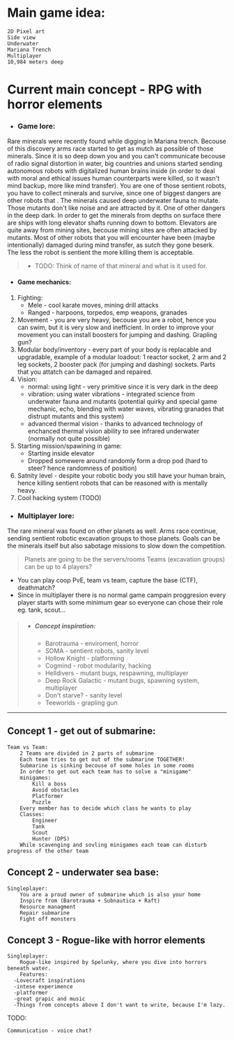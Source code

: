 # Main game idea:

	2D Pixel art
	Side view
	Underwater
	Mariana Trench
	Multiplayer
	10,984 meters deep

# Current main concept - RPG with horror elements
- ### Game lore:
Rare minerals were recently found while digging in Mariana trench. Becouse of this discovery arms race started to get as mutch as possible of those minerals.
Since it is so deep down you and you can't communicate becouse of radio signal distortion in water, big countries and unions started sending autonomous robots with
digitalized human brains inside (in order to deal with moral and ethical issues human counterparts were killed, so it wasn't mind backup, more like mind transfer).
You are one of those sentient robots, you have to collect minerals and survive, since one of biggest dangers are other robots that . The minerals caused deep underwater
fauna to mutate. Those mutants don't like noise and are attracted by it. One of other dangers in the deep dark. In order to get the minerals from depths on surface
there are ships with long elevator shafts running down to bottom. Elevators are quite away from mining sites, becouse mining sites are often attacked by mutants. 
Most of other robots that you will encounter have been (maybe intentionally) damaged during mind transfer, as sutch they gone beserk. The less the robot is sentient the more
killing them is acceptable. 
> - TODO: Think of name of that mineral and what is it used for.
- #### Game mechanics:
1. Fighting:
   - Mele - cool karate moves, mining drill attacks
   - Ranged - harpoons, torpedos, emp weapons, granades
3. Movement - you are very heavy, becouse you are a robot, hence you can swim, but it is very slow and inefficient. In order to improve your movement you can install boosters for jumping and dashing. Grapling gun?
2. Modular body/inventory - every part of your body is replacable and upgradable, example of a modular loadout: 1 reactor socket, 2 arm and 2 leg sockets, 2 booster pack (for jumping and dashing) sockets.
   Parts that you attatch can be damaged and repaired.
4. Vision:
   - normal: using light - very primitive since it is very dark in the deep
   - vibration: using water vibrations - integrated science from underwater fauna and mutants
     (potential quirky and special game mechanic, echo, blending with water waves, vibrating granades that distrupt mutants and this system)
   - advanced thermal vision - thanks to advanced technology of enchanced thermal vision ability to see infrared underwater (normally not quite possible)
5. Starting mission/spawining in game:
   - Starting inside elevator
   - Dropped somewere around randomly form a drop pod (hard to steer? hence randomness of position)
6. Satnity level - despite your robotic body you still have your human brain, hence killing sentient robots that can be reasoned with is mentally heavy. 
7. Cool hacking system (TODO)
- ### Multiplayer lore:
The rare mineral was found on other planets as well. Arms race continue, sending sentient robotic excavation groups to those planets. Goals can be the minerals itself but also
sabotage missions to slow down the competition. 
> Planets are going to be the servers/rooms
> Teams (excavation groups) can be up to 4 players?
- You can play coop PvE, team vs team, capture the base (CTF), deathmatch?
- Since in multiplayer there is no normal game campain proggresion every player starts with some minimum gear so everyone can chose their role eg. tank, scout...

> - ##### Concept inspiration:
>   - Barotrauma - enviroment, horror
>   - SOMA - sentient robots, sanity level
>   - Hollow Knight - platforming
>   - Cogmind - robot modularity, hacking
>   - Helldivers - mutant bugs, respawning, multiplayer
>   - Deep Rock Galactic - mutant bugs, spawning system, multiplayer
>   - Don't starve? - sanity level
>   - Teeworlds - grapling gun

---------------------------

## Concept 1 - get out of submarine:

	Team vs Team:
		2 Teams are divided in 2 parts of submarine
		Each team tries to get out of the submarine TOGETHER!
		Submarine is sinking becouse of some holes in some rooms
		In order to get out each team has to solve a "minigame"
		minigames:
			Kill a boss
			Avoid obstacles
			Platformer
			Puzzle
		Every member has to decide which class he wants to play
		Classes:
			Engineer
			Tank
			Scout
			Hunter (DPS)
		While scavenging and sovling minigames each team can disturb progress of the other team

## Concept 2 - underwater sea base:

	Singleplayer:
		You are a proud owner of submarine which is also your home
		Inspire from (Barotrauma + Subnautica + Raft)
		Resource managment
		Repair submarine
		Fight off monsters

##  Concept 3 - Rogue-like with horror elements

  	Singleplayer:
   		Rogue-like inspired by Spelunky, where you dive into horrors beneath water.
     	Features:
      -Lovecraft inspirations
      -intese experimence
      -platformer
      -great grapic and music
      -Things from concepts above I don't want to write, because I'm lazy.


TODO:

 	Communication - voice chat?
